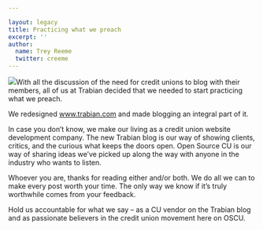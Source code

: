 ```yaml
---

layout: legacy
title: Practicing what we preach
excerpt: ''
author:
  name: Trey Reeme
  twitter: creeme
---
```


<p><a href='http://www.trabian.com'><img src='/images/legacy/trabian_ss01.jpg' class="right"/></a>With all the discussion of the need for credit unions to blog with their members, all of us at Trabian decided that we needed to start practicing what we preach.</p>
<p>We redesigned <a href='http://www.trabian.com'>www.trabian.com</a> and made blogging an integral part of it.</p>
<p>In case you don&#8217;t know, we make our living as a credit union website development company.  The new Trabian blog is our way of showing clients, critics, and the curious what keeps the doors open.  Open Source CU is our way of sharing ideas we&#8217;ve picked up along the way with anyone in the industry who wants to listen.</p>
<p>Whoever you are, thanks for reading either and/or both.  We do all we can to make every post worth your time.  The only way we know if it&#8217;s truly worthwhile comes from your feedback.</p>
<p>Hold us accountable for what we say &#8211; as a CU vendor on the Trabian blog and as passionate believers in the credit union movement here on <span class='caps'><span class="caps">OSCU</span></span>.</p>